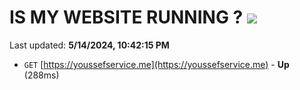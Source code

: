 # IS MY WEBSITE RUNNING ? [![](https://img.shields.io/static/v1?label=Sponsor&message=%E2%9D%A4&logo=GitHub&color=%23fe8e86)](https://github.com/sponsors/<username>)

Last updated: **5/14/2024, 10:42:15 PM**

- `GET` [https://youssefservice.me](https://youssefservice.me) - **Up** (288ms)
